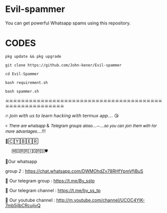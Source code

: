 # Evil-spammer
You can get powerful Whatsapp spams using this repository.

# CODES

`pkg update && pkg upgrade`

`git clone https://github.com/John-kener/Evil-spammer`

`cd Evil-Spammer`

`bash requirement.sh`

`bash spammer.sh`

☠☠☠☠☠☠☠☠☠☠☠☠☠☠☠☠☠☠☠☠☠☠☠☠☠☠☠☠☠☠☠☠☠☠☠☠☠☠☠☠☠☠☠☠☠☠☠☠☠☠☠☠☠☠☠

🔥 *𝘑𝘰𝘪𝘯 𝘸𝘪𝘵𝘩 𝘶𝘴 𝘵𝘰 𝘭𝘦𝘢𝘳𝘯 𝘩𝘢𝘤𝘬𝘪𝘯𝘨 𝘸𝘪𝘵𝘩 𝘵𝘦𝘳𝘮𝘶𝘹 𝘢𝘱𝘱....* 😘

💀 𝘛𝘩𝘦𝘳𝘦 𝘢𝘳𝘦 𝘸𝘩𝘢𝘵𝘴𝘢𝘱𝘱 & 𝘛𝘦𝘭𝘦𝘨𝘳𝘢𝘮 𝘨𝘳𝘰𝘶𝘱𝘴 𝘢𝘭𝘰𝘴𝘰...෴...𝘴𝘰 𝘺𝘰𝘶 𝘤𝘢𝘯 𝘫𝘰𝘪𝘯 𝘵𝘩𝘦𝘮 𝘸𝘪𝘵𝘩 𝘧𝘰𝘳 𝘮𝘰𝘳𝘦 𝘢𝘥𝘷𝘢𝘯𝘵𝘢𝘨𝘦𝘴....!!!

🔰🄲🅈🄱🄴🅁 

       🅆🄾🅁🅁🄸🄾🅁🅂🛡

🔗Our whatsapp 

group *2* : https://chat.whatsapp.com/DWMOhdZv78RHfYpmVfjBuS

🔗    Our telegram group : https://t.me/By_sstp

🔗    Our telegram channel : https://t.me/by_ss_tp

 

🔗    Our youtube channel : http://m.youtube.com/channel/UCOC4YlK-7mb5jIbCRcuijvQ

